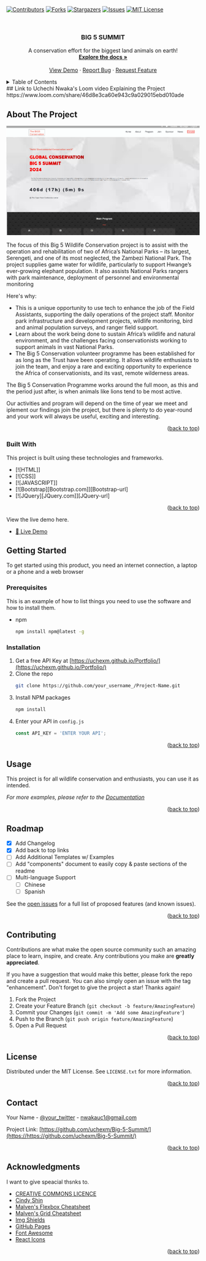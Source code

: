 
[![Contributors][contributors-shield]][contributors-url]
[![Forks][forks-shield]][forks-url]
[![Stargazers][stars-shield]][stars-url]
[![Issues][issues-shield]][issues-url]
[![MIT License][license-shield]][license-url]



<!-- PROJECT LOGO -->
<br />
<div align="center">
  <a href="https://uchexm.github.io/Big-5-Summit/">
    
  </a>

  <h3 align="center">BIG 5 SUMMIT</h3>

  <p align="center">
    A conservation effort for the biggest land animals on earth!
    <br />
    <a href="https://github.com/uchexm/Big-5-Summit/Actions"><strong>Explore the docs »</strong></a>
    <br />
    <br />
    <a href="https://uchexm.github.io/Big-5-Summit/">View Demo</a>
    ·
    <a href="https://github.com/uchexm/Big-5-Summit/issues">Report Bug</a>
    ·
    <a href="https://github.com/uchexm/Big-5-Summit/issues">Request Feature</a>
  </p>
</div>



<!-- TABLE OF CONTENTS -->
<details>
  <summary>Table of Contents</summary>
  <ol>
    <li>
      <a href="#about-the-project">About The Project</a>
      <ul>
        <li><a href="#built-with">Built With</a></li>
      </ul>
    </li>
    <li>
      <a href="#getting-started">Getting Started</a>
      <ul>
        <li><a href="#prerequisites">Prerequisites</a></li>
        <li><a href="#installation">Installation</a></li>
      </ul>
    </li>
    <li><a href="#usage">Usage</a></li>
    <li><a href="#roadmap">Roadmap</a></li>
    <li><a href="#contributing">Contributing</a></li>
    <li><a href="#license">License</a></li>
    <li><a href="#contact">Contact</a></li>
    <li><a href="#acknowledgments">Acknowledgments</a></li>
  </ol>
</details>
## Link to Uchechi Nwaka's Loom video Explaining the Project
https://www.loom.com/share/46d8e3ca60e943c9a029015ebd010ade

<!-- ABOUT THE PROJECT -->
## About The Project

[![Product Name Screen Shot][product-screenshot]](https://example.com)

The focus of this Big 5 Wildlife Conservation project is to assist with the operation and rehabilitation of two of Africa’s National Parks – its largest, Serengeti, and one of its most neglected, the Zambezi National Park. The project supplies game water for wildlife, particularly to support Hwange’s ever-growing elephant population. It also assists National Parks rangers with park maintenance, deployment of personnel and environmental monitoring

Here's why:
* This is a unique opportunity to use tech to enhance the job of the Field Assistants, supporting the daily operations of the project staff. Monitor park infrastructure and development projects, wildlife monitoring, bird and animal population surveys, and ranger field support.
* Learn about the work being done to sustain Africa’s wildlife and natural environment, and the challenges facing conservationists working to support animals in vast National Parks.
* The Big 5 Conservation volunteer programme has been established for as long as the Trust have been operating. It allows wildlife enthusiasts to join the team, and enjoy a rare and exciting opportunity to experience the Africa of conservationists, and its vast, remote wilderness areas.

The Big 5 Conservation Programme works around the full moon, as this and the period just after, is when animals like lions tend to be most active. 

Our activities and program will depend on the time of year we meet and iplement our findings join the project, but there is plenty to do year-round and your work will always be useful, exciting and interesting.


<p align="right">(<a href="#readme-top">back to top</a>)</p>



### Built With

This project is built using these technologies and frameworks.

* [![HTML]]
* [![CSS]]
* [![JAVASCRIPT]]
* [![Bootstrap][Bootstrap.com]][Bootstrap-url]
* [![JQuery][JQuery.com]][JQuery-url]

<p align="right">(<a href="#readme-top">back to top</a>)</p>
 
 View the live demo here.
 - [🚀 Live Demo](https://uchexm.github.io/Big-5-Summit/)

<!-- GETTING STARTED -->
## Getting Started
To get started using this product, you need an internet connection, a laptop or a phone and a web browser


### Prerequisites

This is an example of how to list things you need to use the software and how to install them.
* npm
  ```sh
  npm install npm@latest -g
  ```

### Installation


1. Get a free API Key at [https://uchexm.github.io/Portfolio/](https://uchexm.github.io/Portfolio/)
2. Clone the repo
   ```sh
   git clone https://github.com/your_username_/Project-Name.git
   ```
3. Install NPM packages
   ```sh
   npm install
   ```
4. Enter your API in `config.js`
   ```js
   const API_KEY = 'ENTER YOUR API';
   ```

<p align="right">(<a href="#readme-top">back to top</a>)</p>



<!-- USAGE EXAMPLES -->
## Usage

This project is for all wildlife conservation and enthusiasts, you can use it as intended.

_For more examples, please refer to the [Documentation](https://example.com)_

<p align="right">(<a href="#readme-top">back to top</a>)</p>



<!-- ROADMAP -->
## Roadmap

- [x] Add Changelog
- [x] Add back to top links
- [ ] Add Additional Templates w/ Examples
- [ ] Add "components" document to easily copy & paste sections of the readme
- [ ] Multi-language Support
    - [ ] Chinese
    - [ ] Spanish

See the [open issues](https://github.com/uchexm/Big-5-Summit/issues) for a full list of proposed features (and known issues).

<p align="right">(<a href="#readme-top">back to top</a>)</p>



<!-- CONTRIBUTING -->
## Contributing

Contributions are what make the open source community such an amazing place to learn, inspire, and create. Any contributions you make are **greatly appreciated**.

If you have a suggestion that would make this better, please fork the repo and create a pull request. You can also simply open an issue with the tag "enhancement".
Don't forget to give the project a star! Thanks again!

1. Fork the Project
2. Create your Feature Branch (`git checkout -b feature/AmazingFeature`)
3. Commit your Changes (`git commit -m 'Add some AmazingFeature'`)
4. Push to the Branch (`git push origin feature/AmazingFeature`)
5. Open a Pull Request

<p align="right">(<a href="#readme-top">back to top</a>)</p>



<!-- LICENSE -->
## License

Distributed under the MIT License. See `LICENSE.txt` for more information.

<p align="right">(<a href="#readme-top">back to top</a>)</p>



<!-- CONTACT -->
## Contact

Your Name - [@your_twitter](https://twitter.com/nwakauc) - nwakauc1@gmail.com

Project Link: [https://github.com/uchexm/Big-5-Summit/](https://https://github.com/uchexm/Big-5-Summit/)

<p align="right">(<a href="#readme-top">back to top</a>)</p>



<!-- ACKNOWLEDGMENTS -->
## Acknowledgments

I want to give speacial thsnks to.

* [CREATIVE COMMONS LICENCE](https://creativecommons.org/licenses/by-nc/4.0/)
* [Cindy Shin](https://www.behance.net/adagio07)
* [Malven's Flexbox Cheatsheet](https://flexbox.malven.co/)
* [Malven's Grid Cheatsheet](https://grid.malven.co/)
* [Img Shields](https://shields.io)
* [GitHub Pages](https://pages.github.com)
* [Font Awesome](https://fontawesome.com)
* [React Icons](https://react-icons.github.io/react-icons/search)

<p align="right">(<a href="#readme-top">back to top</a>)</p>



<!-- MARKDOWN LINKS & IMAGES -->
<!-- https://www.markdownguide.org/basic-syntax/#reference-style-links -->
[contributors-shield]: https://img.shields.io/github/contributors/uchexm/badge
[contributors-url]: https://github.com/uchexm
[forks-shield]: https://img.shields.io/github/forks/uchexm/badge
[forks-url]: https://github.com/uchexm
[stars-shield]: https://img.shields.io/github/stars/uchexm/badge
[stars-url]: https://github.com/uchexm/
[issues-shield]: https://img.shields.io/github/issues/uchexm/badge
[issues-url]: https://github.com/uchexm/Big-5-Summit/issues
[license-shield]: https://img.shields.io/github/license/uchexm/badge
[license-url]: https://github.com/uchexm
[linkedin-url]: https://linkedin.com/in/uchechi-nwaka-79a21a75/
[product-screenshot]: images/LO.PNG
